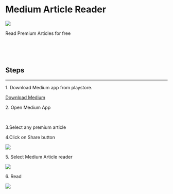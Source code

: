 
<h1>Medium Article Reader</h1>
<img src="./images/medium.png">
<p>Read Premium Articles for free </p>
<br>
<br>
<br>
<h2>Steps</h2>
<hr>
<p>1. Download Medium app from playstore.</p>
<a href="https://play.google.com/store/apps/details?id=com.medium.reader&hl=en_IN">Download Medium</a>
<br>
<p>2. Open Medium App</p>
<br>
<p>3.Select any premium article </p>
<p>4.Click on Share button </p>
<img src="./images/1.jpeg">
<p>5. Select Medium Article reader</p>
<img src="./images/2.jpeg">
<p>6. Read</p>

<img src="./images/3.jpeg">
